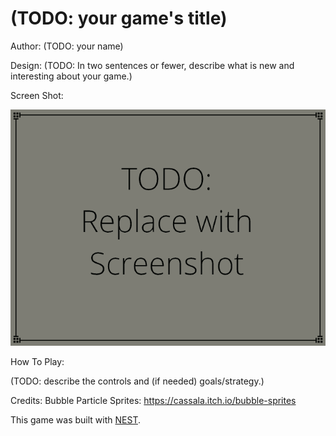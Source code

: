 # (TODO: your game's title)

Author: (TODO: your name)

Design: (TODO: In two sentences or fewer, describe what is new and interesting about your game.)

Screen Shot:

![Screen Shot](screenshot.png)

How To Play:

(TODO: describe the controls and (if needed) goals/strategy.)

Credits:
Bubble Particle Sprites: https://cassala.itch.io/bubble-sprites

This game was built with [NEST](NEST.md).
